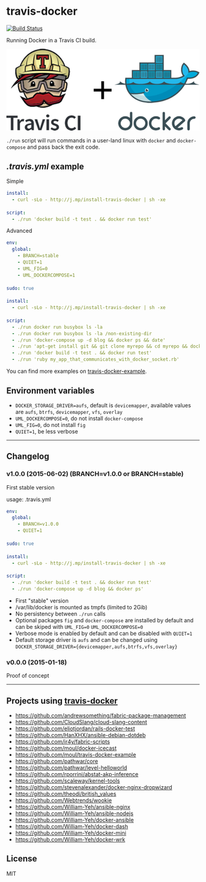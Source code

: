 # travis-docker
[![Build Status](https://img.shields.io/travis/moul/travis-docker.svg)](https://travis-ci.org/moul/travis-docker)

Running Docker in a Travis CI build.

![](https://github.com/moul/travis-docker/raw/master/assets/logo.png)

`./run` script will run commands in a user-land linux with `docker` and
`docker-compose` and pass back the exit code.


## *.travis.yml* example

Simple

```yaml
install:
  - curl -sLo - http://j.mp/install-travis-docker | sh -xe

script:
  - ./run 'docker build -t test . && docker run test'
```

Advanced

```yaml
env:
  global:
    - BRANCH=stable
    - QUIET=1
    - UML_FIG=0
    - UML_DOCKERCOMPOSE=1

sudo: true

install:
  - curl -sLo - http://j.mp/install-travis-docker | sh -xe

script:
  - ./run docker run busybox ls -la
  - ./run docker run busybox ls -la /non-existing-dir
  - ./run 'docker-compose up -d blog && docker ps && date'
  - ./run 'apt-get install git && git clone myrepo && cd myrepo && docker build -t myimage .'
  - ./run 'docker build -t test . && docker run test'
  - ./run 'ruby my_app_that_communicates_with_docker_socket.rb'
```

You can find more examples on [travis-docker-example](https://github.com/moul/travis-docker-example).


## Environment variables

* `DOCKER_STORAGE_DRIVER=aufs`, default is `devicemapper`, available values are
  `aufs`, `btrfs`, `devicemapper`, `vfs`, `overlay`
* `UML_DOCKERCOMPOSE=0`, do not install `docker-compose`
* `UML_FIG=0`, do not install `fig`
* `QUIET=1`, be less verbose


---

## Changelog

### v1.0.0 (2015-06-02) (BRANCH=v1.0.0 or BRANCH=stable)

First stable version

usage: .travis.yml

```yaml
env:
  global:
    - BRANCH=v1.0.0
    - QUIET=1

sudo: true

install:
  - curl -sLo - http://j.mp/install-travis-docker | sh -xe

script:
  - ./run 'docker build -t test . && docker run test'
  - ./run 'docker-compose up -d blog && docker ps'
```

* First "stable" version
* /var/lib/docker is mounted as tmpfs (limited to 2Gib)
* No persistency between `./run` calls
* Optional packages `fig` and `docker-compose` are installed by default and
  can be skiped with `UML_FIG=0` `UML_DOCKERCOMPOSE=0`
* Verbose mode is enabled by default and can be disabled with `QUIET=1`
* Default storage driver is `aufs` and can be changed using
  `DOCKER_STORAGE_DRIVER={devicemapper,aufs,btrfs,vfs,overlay}`


### v0.0.0 (2015-01-18)

Proof of concept


---

## Projects using [travis-docker](https://github.com/moul/travis-docker)

- https://github.com/andrewsomething/fabric-package-management
- https://github.com/CloudSlang/cloud-slang-content
- https://github.com/eliotjordan/rails-docker-test
- https://github.com/HanXHX/ansible-debian-dotdeb
- https://github.com/ir4y/fabric-scripts
- https://github.com/moul/docker-icecast
- https://github.com/moul/travis-docker-example
- https://github.com/pathwar/core
- https://github.com/pathwar/level-helloworld
- https://github.com/rporrini/abstat-akp-inference
- https://github.com/scaleway/kernel-tools
- https://github.com/stevenalexander/docker-nginx-dropwizard
- https://github.com/theodi/british_values
- https://github.com/Webtrends/wookie
- https://github.com/William-Yeh/ansible-nginx
- https://github.com/William-Yeh/ansible-nodejs
- https://github.com/William-Yeh/docker-ansible
- https://github.com/William-Yeh/docker-dash
- https://github.com/William-Yeh/docker-mini
- https://github.com/William-Yeh/docker-wrk

## License

MIT
